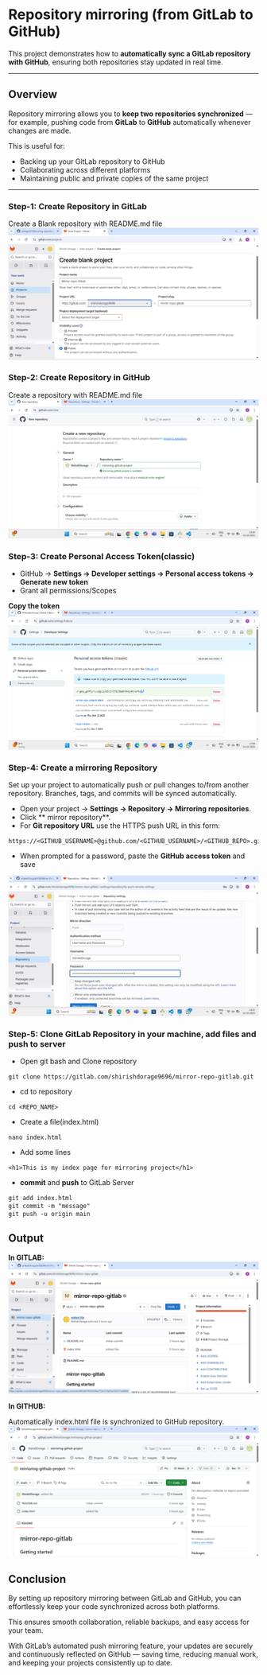 # Repository mirroring (from GitLab to GitHub)

 This project demonstrates how to **automatically sync a GitLab repository with GitHub**, ensuring both repositories stay updated in real time.

 ---
 ##  Overview

Repository mirroring allows you to **keep two repositories synchronized** — for example, pushing code from **GitLab** to **GitHub** automatically whenever changes are made.

This is useful for:
- Backing up your GitLab repository to GitHub
- Collaborating across different platforms
- Maintaining public and private copies of the same project

---
### Step-1: Create Repository in GitLab
Create a Blank repository with README.md file
![](./images/Screenshot%202025-10-13%20223330.png)

### Step-2: Create Repository in GitHub
Create a repository with README.md file
![](./images/Screenshot%202025-10-14%20234216.png)

### Step-3: Create Personal Access Token(classic)
* GitHub → **Settings → Developer settings → Personal access tokens → Generate new token**
* Grant all permissions/Scopes

**Copy the token**
![](./images/Screenshot%202025-10-14%20170956.png)

### Step-4: Create a mirroring Repository
Set up your project to automatically push or pull changes to/from another repository. Branches, tags, and commits will be synced automatically.

* Open your project → **Settings → Repository → Mirroring repositories**.
* Click ** mirror repository**.
* For **Git repository URL** use the HTTPS push URL in this form:
```
https://<GITHUB_USERNAME>@github.com/<GITHUB_USERNAME>/<GITHUB_REPO>.git
```
* When prompted for a password, paste the **GitHub access token** and save

![](./images/Screenshot%202025-10-14%20235206.png)

### Step-5: Clone GitLab Repository in your machine, add files and push to server 

* Open git bash and Clone repository
```
git clone https://gitlab.com/shirishdorage9696/mirror-repo-gitlab.git
```
* cd to repository
```
cd <REPO_NAME>
```
* Create a file(index.html)
```
nano index.html
```
* Add some lines
```
<h1>This is my index page for mirroring project</h1>
```
* **commit** and **push** to GitLab Server
```
git add index.html
git commit -m "message"
git push -u origin main
```
## Output
**In GITLAB:**
![](./images/Screenshot%202025-10-14%20235518.png)

**In GITHUB:**

Automatically index.html file is synchronized to GitHub repository.
![](./images/Screenshot%202025-10-14%20235906.png)

## Conclusion
By setting up repository mirroring between GitLab and GitHub, you can effortlessly keep your code synchronized across both platforms.

This ensures smooth collaboration, reliable backups, and easy access for your team.

With GitLab’s automated push mirroring feature, your updates are securely and continuously reflected on GitHub — saving time, reducing manual work, and keeping your projects consistently up to date.

